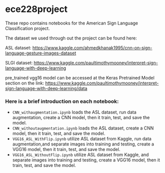 # ece228project

These repo contains notebooks for the American Sign Language Classification project.

The dataset we used through out the project can be found here:

ASL dataset: https://www.kaggle.com/ahmedkhanak1995/cnn-on-sign-language-gesture-images-dataset

SLGI dataset: https://www.kaggle.com/paultimothymooney/interpret-sign-language-with-deep-learning

pre_trained vgg16 model can be accessed at the Keras Pretrained Model section on the link: https://www.kaggle.com/paultimothymooney/interpret-sign-language-with-deep-learning/data

### Here is a brief introduction on each notebook:

- `CNN_withaugmentation.ipynb` loads the ASL dataset, run data augmentation, create a CNN model, then it train, test, and save the model.
- `CNN_withoutaugmentation.ipynb` loads the ASL dataset, create a CNN model, then it train, test, and save the model.
- `VGG16_ASL_WithFlip.ipynb` utilize ASL dataset from Kaggle, run data augmentation,and separate images into training and testing, create a VGG16 model, then it train, test, and save the model.
- `VGG16_ASL_WithoutFlip.ipynb` utilize ASL dataset from Kaggle, and separate images into training and testing, create a VGG16 model, then it train, test, and save the model.


